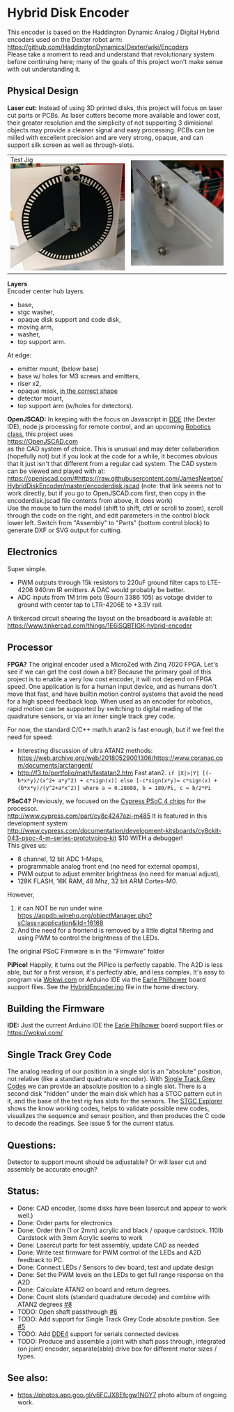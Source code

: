 # Hybrid Disk Encoder

This encoder is based on the Haddington Dynamic Analog / Digital Hybrid encoders used on the Dexter robot arm:<br>
https://github.com/HaddingtonDynamics/Dexter/wiki/Encoders
<br>Please take a moment to read and understand that revolutionary system before continuing here; many of the goals of this project won't
make sense with out understanding it.

## Physical Design

**Laser cut:** Instead of using 3D printed disks, this project will focus on laser cut parts or PCBs. 
As laser cutters become more available and lower cost, their greater resolution and the simplicity of not supporting 3 dimisional objects may provide a cleaner signal and easy processing.
PCBs can be milled with excellent precision and are very strong, opaque, and can support silk screen as well as through-slots.

<table><tr><td>Test Jig<br>
<img src="https://raw.githubusercontent.com/JamesNewton/HybridDiskEncoder/master/docs/HybridEncoderFront.jpg">
  </td><td>
<img src="https://raw.githubusercontent.com/JamesNewton/HybridDiskEncoder/master/docs/HybridEncoderBack.jpg" >
  </td></tr></table>

**Layers**<br>
Encoder center hub layers: 
- base, 
- stgc washer,
- opaque disk support and code disk, 
- moving arm, 
- washer, 
- top support arm. 

At edge:
- emitter mount, (below base)
- base w/ holes for M3 screws and emitters, 
- riser x2,
- opaque mask, [in the correct shape](https://stackblitz.com/edit/enc-slot-shape-area-ydgggx?file=index.js)
- detector mount, 
- top support arm (w/holes for detectors).

**OpenJSCAD:** In keeping with the focus on Javascript in [DDE](https://cfry.github.io/dde4/dde/) (the Dexter IDE), node.js processing for remote control, and an upcoming 
<a href="https://github.com/JamesNewton/AdvancedRoboticsWithJavascript/wiki">Robotics class</a>, this project uses<br>
https://OpenJSCAD.com
<br>as the CAD system of choice. This is unusual and may deter collaboration (hopefully not) but if you look at the code for a while,
it becomes obvious that it just isn't that different from a regular cad system. The CAD system can be viewed and played with at:<br>
https://openjscad.com/#https://raw.githubusercontent.com/JamesNewton/HybridDiskEncoder/master/encoderdisk.jscad
(note: that link seems not to work directly, but if you go to OpenJSCAD.com first, then copy in the encoderdisk.jscad file contents from above, it does work)
<br>Use the mouse to turn the model (shift to shift, ctrl or scroll to zoom), scroll through the code on the right, 
and edit parameters in the control block lower left. Switch from "Assembly" to "Parts" (bottom control block) to generate DXF or SVG
output for cutting. 

## Electronics
Super simple.
- PWM outputs through 15k resistors to 220uF ground filter caps to LTE-4206 940nm IR emitters. A DAC would probably be better. 
- ADC inputs from 1M trim pots (Bourn 3386 105) as votage divider to ground with center tap to LTR-4206E to +3.3V rail.

A tinkercad circuit showing the layout on the breadboard is available at: 
https://www.tinkercad.com/things/1E6iSQBTIGK-hybrid-encoder

## Processor

**FPGA?** The original encoder used a MicroZed with Zinq 7020 FPGA. Let's see if we can get the cost down a bit? 
Because the primary goal of this project is to enable a very low cost encoder, it will not depend on FPGA speed.
One application is for a human input device, and as humans don't move that fast, and have builtin motion control systems that avoid the need for a high speed feedback loop. 
When used as an encoder for robotics, rapid motion can be supported by switching to digital reading of the quadrature sensors, or via an inner single track grey code.

For now, the standard C/C++ math.h atan2 is fast enough, but if we feel the need for speed:
- Interesting discussion of ultra ATAN2 methods:
https://web.archive.org/web/20180529001306/https://www.coranac.com/documents/arctangent/
- http://f3.to/portfolio/math/fastatan2.htm Fast atan2. `if |X|>|Y| [(-b*x*y)/(x^2+ a*y^2) + c*sign(x)] else [-c*sign(x*y)= c*sign(x) + (b*x*y)/(y^2+a*x^2)] where a = 0.28088, b = 180/Pi, c = b/2*Pi`

**PSoC4?** Previously, we focused on the 
<A href="http://www.cypress.com/products/32-bit-arm-cortex-m0-psoc-4200-programmable-digital-blocks">Cypress PSoC 4 chips</A>
for the processor.<br>
http://www.cypress.com/part/cy8c4247azi-m485
It is featured in this development system:<br>
http://www.cypress.com/documentation/development-kitsboards/cy8ckit-043-psoc-4-m-series-prototyping-kit $10 WITH a debugger!
<br>This gives us:
- 8 channel, 12 bit ADC 1-Msps, 
- programmable analog front end (no need for external opamps), 
- PWM output to adjust emmiter brightness (no need for manual adjust),
- 128K FLASH, 16K RAM, 48 Mhz, 32 bit ARM Cortex-M0.

However, 
1. it can NOT be run under wine<br>
https://appdb.winehq.org/objectManager.php?sClass=application&iId=16168
2. And the need for a frontend is removed by a little digital filtering and using PWM to control the brightness of the LEDs.

The original PSoC Firmware is in the "Firmware" folder

**PiPico!** Happily, it turns out the PiPico is perfectly capable. The A2D is less able, but for a first version, it's perfectly able, and less complex. 
It's easy to program via [Wokwi.com](https://wokwi.com/) or Arduino IDE via the [Earle Philhower](https://github.com/earlephilhower/arduino-pico) board support files.
See the [HybridEncoder.ino](https://github.com/JamesNewton/HybridDiskEncoder/blob/master/HybridEncoder.ino) file in the home directory.  

## Building the Firmware
**IDE:** Just the current Arduino IDE the [Earle Philhower](https://github.com/earlephilhower/arduino-pico) board support files or https://wokwi.com/ 

## Single Track Grey Code

The analog reading of our position in a single slot is an "absolute" position, not relative (like a standard quadrature encoder). With 
[Single Track Grey Codes](http://techref.massmind.org/techref/io/sensor/pos/enc/greycodes.htm) we can provide an absolute position to a single slot. 
There is a second disk "hidden" under the main disk which has a STGC pattern cut in it, and the base of the test rig has slots for the sensors. 
The [STGC Explorer](https://jamesnewton.github.io/massmind/techref/stgc_explorer.html) shows the know working codes, helps to validate possible new codes,
visualizes the sequence and sensor position, and then produces the C code to decode the readings. See issue 5 for the current status.

## Questions:
Detector to support mount should be adjustable? Or will laser cut and assembly be accurate enough?

## Status:
- Done: CAD encoder, (some disks have been lasercut and appear to work well.)
- Done: Order parts for electronics
- Done: Order thin (1 or 2mm) acrylic and black / opaque cardstock. 110lb Cardstock with 3mm Acrylic seems to work
- Done: Lasercut parts for test assembly, update CAD as needed
- Done: Write test firmware for PWM control of the LEDs and A2D feedback to PC. 
- Done: Connect LEDs / Sensors to dev board, test and update design 
- Done: Set the PWM levels on the LEDs to get full range response on the A2D
- Done: Calculate ATAN2 on board and return degrees. 
- Done: Count slots (standard quadrature decode) and combine with ATAN2 degrees <a href="https://github.com/JamesNewton/HybridDiskEncoder/issues/8">#8</a>
- TODO: Open shaft passthrough <a href="https://github.com/JamesNewton/HybridDiskEncoder/issues/6">#6</a>
- TODO: Add support for Single Track Grey Code absolute position. See <a href="https://github.com/JamesNewton/HybridDiskEncoder/issues/5">#5</a>
- TODO: Add <a href="https://cfry.github.io/dde4/dde/index.html">DDE4</a> support for serials connected devices
- TODO: Produce and assemble a joint with shaft pass through, integrated (on joint) encoder, separate(able) drive box for different motor sizes / types. 

## See also:
- https://photos.app.goo.gl/v6FCJX8Efcgw1NGY7 photo album of ongoing work. 
